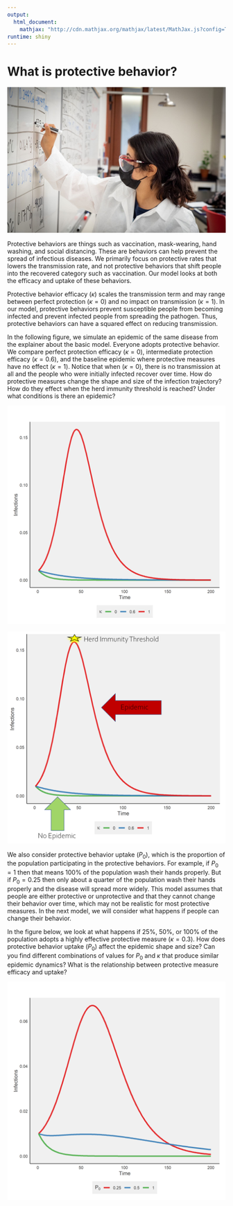 ```yaml
---
output:
  html_document:
    mathjax: "http://cdn.mathjax.org/mathjax/latest/MathJax.js?config=TeX-AMS-MML_HTMLorMML"
runtime: shiny
---
```


# What is protective behavior?

![](images/labcoat.jpeg)

Protective behaviors are things such as vaccination, mask-wearing, hand washing, and social distancing. These are behaviors can help prevent the spread of infectious diseases. We primarily focus on protective rates that lowers the transmission rate, and not protective behaviors that shift people into the recovered category such as vaccination. Our model looks at both the efficacy and uptake of these behaviors.

Protective behavior efficacy ($\kappa$) scales the transmission term and may range between perfect protection ($\kappa=0$) and no impact on transmission ($\kappa=1$). In our model, protective behaviors prevent susceptible people from becoming infected and prevent infected people from spreading the pathogen. Thus, protective behaviors can have a squared effect on reducing transmission. 

In the following figure, we simulate an epidemic of the same disease from the explainer about the basic model. Everyone adopts protective behavior. We compare perfect protection efficacy ($\kappa=0$), intermediate protection efficacy ($\kappa=0.6$), and the baseline epidemic where protective measures have no effect ($\kappa=1$). Notice that when ($\kappa=0$), there is no transmission at all and the people who were initially infected recover over time. How do protective measures change the shape and size of the infection trajectory? How do they effect when the herd immunity threshold is reached? Under what conditions is there an epidemic? 

![plot of chunk kappa](figure/kappa-1.png)

![](images/epidemic.png)

We also consider protective behavior uptake ($P_0$), which is the proportion of the population participating in the protective behaviors. For example, if $P_0=1$ then that means 100% of the population wash their hands properly. But if $P_0=0.25$ then only about a quarter of the population wash their hands properly and the disease will spread more widely. This model assumes that people are either protective or unprotective and that they cannot change their behavior over time, which may not be realistic for most protective measures. In the next model, we will consider what happens if people can change their behavior.

In the figure below, we look at what happens if 25%, 50%, or 100% of the population adopts a highly effective protective measure ($\kappa=0.3$). How does protective behavior uptake ($P_0$) affect the epidemic shape and size? Can you find different combinations of values for $P_0$ and $\kappa$ that produce similar epidemic dynamics? What is the relationship between protective measure efficacy and uptake?


![plot of chunk P0](figure/P0-1.png)



